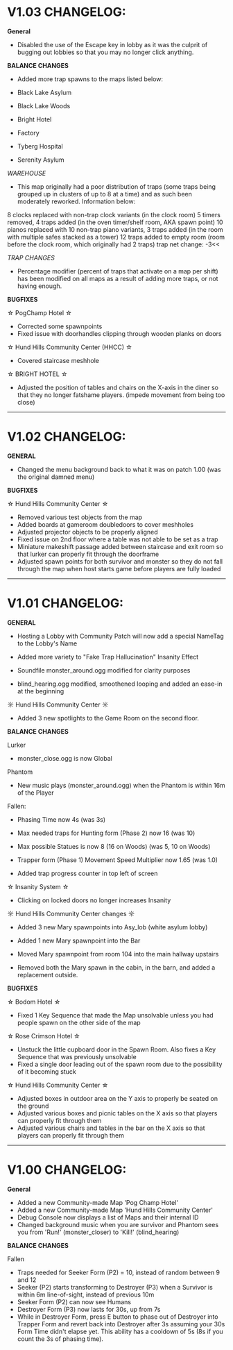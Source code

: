 ﻿# V1.03 CHANGELOG:


**General**
- Disabled the use of the Escape key in lobby as it was the culprit of bugging out lobbies so that you may no longer click anything.





**BALANCE CHANGES**

- Added more trap spawns to the maps listed below:

- Black Lake Asylum
- Black Lake Woods
- Bright Hotel
- Factory
- Tyberg Hospital
- Serenity Asylum


*WAREHOUSE*

- This map originally had a poor distribution of traps (some traps being grouped up in clusters of up to 8 at a time) and as such been moderately reworked. Information below:

8 clocks replaced with non-trap clock variants (in the clock room)
5 timers removed, 4 traps added (in the oven timer/shelf room, AKA spawn point)
10 pianos replaced with 10 non-trap piano variants, 3 traps added (in the room with multiple safes stacked as a tower)
12 traps added to empty room (room before the clock room, which originally had 2 traps)
trap net change: -3<<



*TRAP CHANGES*
- Percentage modifier (percent of traps that activate on a map per shift) has been modified on all maps as a result of adding more traps, or not having enough.




**BUGFIXES**


☆ PogChamp Hotel ☆

- Corrected some spawnpoints
- Fixed issue with doorhandles clipping through wooden planks on doors



☆ Hund Hills Community Center (HHCC) ☆

- Covered staircase meshhole



☆ BRIGHT HOTEL ☆

- Adjusted the position of tables and chairs on the X-axis in the diner so that they no longer fatshame players. (impede movement from being too close)



------------------------------------------------------------------------------------------------------------------------------------------------------------------------------




# V1.02 CHANGELOG:


**GENERAL**

- Changed the menu background back to what it was on patch 1.00 (was the original damned menu)


**BUGFIXES**


☆ Hund Hills Community Center ☆

- Removed various test objects from the map
- Added boards at gameroom doubledoors to cover meshholes
- Adjusted projector objects to be properly aligned
- Fixed issue on 2nd floor where a table was not able to be set as a trap
- Miniature makeshift passage added between staircase and exit room so that lurker can properly fit through the doorframe
- Adjusted spawn points for both survivor and monster so they do not fall through the map when host starts game before players are fully loaded





----------------------------------------------------------------------------------------------------------------------------------------------------------------------------



# V1.01 CHANGELOG:




**GENERAL**

- Hosting a Lobby with Community Patch will now add a special NameTag to the Lobby's Name

- Added more variety to "Fake Trap Hallucination" Insanity Effect

- Soundfile monster_around.ogg modified for clarity purposes

- blind_hearing.ogg modified, smoothened looping and added an ease-in at the beginning



☼ Hund Hills Community Center ☼
- Added 3 new spotlights to the Game Room on the second floor.





**BALANCE CHANGES**

Lurker

- monster_close.ogg is now Global




Phantom

- New music plays (monster_around.ogg) when the Phantom is within 16m of the Player



Fallen:

- Phasing Time now 4s (was 3s)

- Max needed traps for Hunting form (Phase 2) now 16 (was 10)

- Max possible Statues is now 8 (16 on Woods) (was 5, 10 on Woods)

- Trapper form (Phase 1) Movement Speed Multiplier now 1.65 (was 1.0)

- Added trap progress counter in top left of screen




☆ Insanity System ☆

- Clicking on locked doors no longer increases Insanity


☼ Hund Hills Community Center changes ☼

- Added 3 new Mary spawnpoints into Asy_lob (white asylum lobby)

- Added 1 new Mary spawnpoint into the Bar

- Moved Mary spawnpoint from room 104 into the main hallway upstairs

- Removed both the Mary spawn in the cabin, in the barn, and added a replacement outside.

**BUGFIXES**

☆ Bodom Hotel ☆
- Fixed 1 Key Sequence that made the Map unsolvable unless you had people spawn on the other side of the map

☆ Rose Crimson Hotel ☆
- Unstuck the little cupboard door in the Spawn Room. Also fixes a Key Sequence that was previously unsolvable
- Fixed a single door leading out of the spawn room due to the possibility of it becoming stuck

☆ Hund Hills Community Center ☆
- Adjusted boxes in outdoor area on the Y axis to properly be seated on the ground
- Adjusted various boxes and picnic tables on the X axis so that players can properly fit through them
- Adjusted various chairs and tables in the bar on the X axis so that players can properly fit through them





----------------------------------------------------------------------------------------------------------------------------------------------------------------------------




# V1.00 CHANGELOG:


**General**
- Added a new Community-made Map 'Pog Champ Hotel'
- Added a new Community-made Map 'Hund Hills Community Center'
- Debug Console now displays a list of Maps and their internal ID
- Changed background music when you are survivor and Phantom sees you from 'Run!' (monster_closer) to 'Kill!' (blind_hearing)


**BALANCE CHANGES**

Fallen
- Traps needed for Seeker Form (P2) = 10, instead of random between 9 and 12
- Seeker (P2) starts transforming to Destroyer (P3) when a Survivor is within 6m line-of-sight, instead of previous 10m
- Seeker Form (P2) can now see Humans
- Destroyer Form (P3) now lasts for 30s, up from 7s
- While in Destroyer Form, press E button to phase out of Destroyer into Trapper Form and revert back into Destroyer after 3s assuming your 30s Form Time didn't elapse yet.
This ability has a cooldown of 5s (8s if you count the 3s of phasing time).